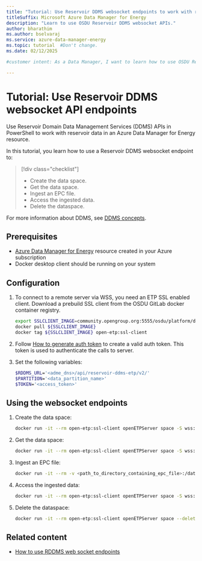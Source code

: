 ```yaml
---
title: "Tutorial: Use Reservoir DDMS websocket endpoints to work with reservoir data"
titleSuffix: Microsoft Azure Data Manager for Energy
description: "Learn to use OSDU Reservoir DDMS websocket APIs."
author: bharathim
ms.author: bselvaraj
ms.service: azure-data-manager-energy
ms.topic: tutorial  #Don't change.
ms.date: 02/12/2025

#customer intent: As a Data Manager, I want to learn how to use OSDU Reservoir DDMS websocket APIs to read reservoir data.

---
```

# Tutorial: Use Reservoir DDMS websocket API endpoints

Use Reservoir Domain Data Management Services (DDMS) APIs in PowerShell to work with reservoir data in an Azure Data Manager for Energy resource.

In this tutorial, you learn how to use a Reservoir DDMS websocket endpoint to:

> [!div class="checklist"]
> * Create the data space.
> * Get the data space.
> * Ingest an EPC file.
> * Access the ingested data.
> * Delete the dataspace.


For more information about DDMS, see [DDMS concepts](concepts-ddms.md).

## Prerequisites

* [Azure Data Manager for Energy](quickstart-create-microsoft-energy-data-services-instance.md) resource created in your Azure subscription
* Docker desktop client should be running on your system

## Configuration
1. To connect to a remote server via WSS, you need an ETP SSL enabled client. Download a prebuild SSL client from the OSDU GitLab docker container registry.

    ```bash
    export SSLCLIENT_IMAGE=community.opengroup.org:5555/osdu/platform/domain-data-mgmt-services/reservoir/open-etp-server/open-etp-sslclient-main
    docker pull ${SSLCLIENT_IMAGE}
    docker tag ${SSLCLIENT_IMAGE} open-etp:ssl-client
    ```

1. Follow [How to generate auth token](how-to-generate-auth-token) to create a valid auth token. This token is used to authenticate the calls to server.

1. Set the following variables:
    ```bash
    $RDDMS_URL='<adme_dns>/api/reservoir-ddms-etp/v2/'
    $PARTITION='<data_partition_name>'
    $TOKEN='<access_token>'
    ```
    
## Using the websocket endpoints
1. Create the data space:

    ```bash
    docker run -it --rm open-etp:ssl-client openETPServer space -S wss://${RDDMS_URL} --new -s <data_space_name> --data-partition-id ${PARTITION} --auth bearer --jwt-token ${TOKEN}
    ```
1. Get the data space:

    ```bash
    docker run -it --rm open-etp:ssl-client openETPServer space -S wss://${RDDMS_URL} -l --data-partition-id ${PARTITION} --auth bearer --jwt-token ${TOKEN}
    ```
    
1. Ingest an EPC file:
    ```bash
    docker run -it --rm -v <path_to_directory_containing_epc_file>:/data open-etp:ssl-client openETPServer space -S wss://${RDDMS_URL} -s <dataspace_name> --import-epc ./data/<epc_file_name> --data-partition-id ${PARTITION} --auth bearer --jwt-token ${TOKEN}
    ```
    
1. Access the ingested data:
    ```bash
    docker run -it --rm open-etp:ssl-client openETPServer space -S wss://${RDDMS_URL} -s <dataspace_name> --stats --data-partition-id ${PARTITION} --auth bearer --jwt-token ${TOKEN}
    ```
1. Delete the dataspace:
    ```bash
    docker run -it --rm open-etp:ssl-client openETPServer space --delete -S wss://${RDDMS_URL} -s <dataspace_name> --data-partition-id ${PARTITION} --auth bearer --jwt-token ${TOKEN}
    ```

## Related content
* [How to use RDDMS web socket endpoints](https://community.opengroup.org/osdu/platform/domain-data-mgmt-services/reservoir/open-etp-server/-/blob/main/docs/testing.md?ref_type=heads)